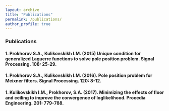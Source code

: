 ```yaml
---
layout: archive
title: "Publications"
permalink: /publications/
author_profile: true
---
```

### Publications

#### 1. Prokhorov S.A., **Kulikovskikh I.M.** (2015) Unique condition for generalized  Laguerre functions to solve pole position problem. Signal Processing. 108: 25-29.

#### 1. Prokhorov S.A., **Kulikovskikh I.M.** (2016). Pole position problem for Meixner filters. Signal Processing. 120: 8-12.

#### 1. **Kulikovskikh I.M.**, Prokhorov, S.A. (2017). Minimizing the effects of floor and ceiling to improve the convergence of loglikelihood. Procedia Engineering. 201: 779–788.
